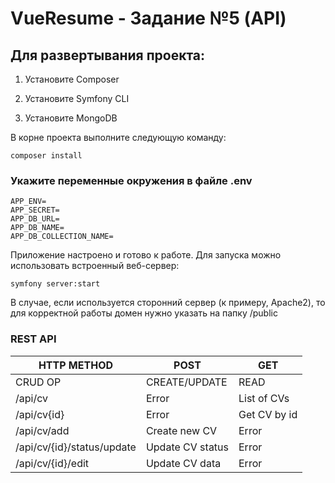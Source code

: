 # VueResume - Задание №5 (API)

## Для развертывания проекта:

1. Установите Composer

2. Установите Symfony CLI

3. Установите MongoDB

В корне проекта выполните следующую команду:

```
composer install
```

### Укажите переменные окружения в файле .env
```
APP_ENV=
APP_SECRET=
APP_DB_URL=
APP_DB_NAME=
APP_DB_COLLECTION_NAME=
```

Приложение настроено и готово к работе. Для запуска можно использовать встроенный веб-сервер:
```
symfony server:start
```
В случае, если используется сторонний сервер (к примеру, Apache2), то для корректной работы домен нужно указать на папку /public

### REST API
| HTTP METHOD                | POST             | GET          |
| -------------------------- | ---------------- | ------------ |
| CRUD OP                    | CREATE/UPDATE    | READ         |
| /api/cv                    | Error            | List of CVs  |
| /api/cv{id}                | Error            | Get CV by id |
| /api/cv/add                | Create new CV    | Error        |
| /api/cv/{id}/status/update | Update CV status | Error        |
| /api/cv/{id}/edit          | Update CV data   | Error        |